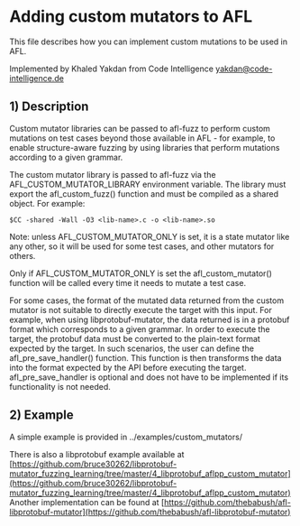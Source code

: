 # Adding custom mutators to AFL

This file describes how you can implement custom mutations to be used in AFL.

Implemented by Khaled Yakdan from Code Intelligence <yakdan@code-intelligence.de>

## 1) Description

Custom mutator libraries can be passed to afl-fuzz to perform custom mutations
on test cases beyond those available in AFL - for example, to enable
structure-aware fuzzing by using libraries that perform mutations according to
a given grammar.

The custom mutator library is passed to afl-fuzz via the
AFL_CUSTOM_MUTATOR_LIBRARY environment variable. The library must export
the afl_custom_fuzz() function and must be compiled as a shared object.
For example:
```
$CC -shared -Wall -O3 <lib-name>.c -o <lib-name>.so
```
Note: unless AFL_CUSTOM_MUTATOR_ONLY is set, it is a state mutator like any
other, so it will be used for some test cases, and other mutators for others.

Only if AFL_CUSTOM_MUTATOR_ONLY is set the afl_custom_mutator() function will
be called every time it needs to mutate a test case.

For some cases, the format of the mutated data returned from the custom
mutator is not suitable to directly execute the target with this input.
For example, when using libprotobuf-mutator, the data returned is in a
protobuf format which corresponds to a given grammar.
In order to execute the target, the protobuf data must be converted to the
plain-text format expected by the target.
In such scenarios, the user can define the afl_pre_save_handler() function.
This function is then transforms the data into the format expected by the
API before executing the target.
afl_pre_save_handler is optional and does not have to be implemented if its
functionality is not needed.

## 2) Example

A simple example is provided in ../examples/custom_mutators/

There is also a libprotobuf example available at [https://github.com/bruce30262/libprotobuf-mutator_fuzzing_learning/tree/master/4_libprotobuf_aflpp_custom_mutator](https://github.com/bruce30262/libprotobuf-mutator_fuzzing_learning/tree/master/4_libprotobuf_aflpp_custom_mutator)
Another implementation can be found at [https://github.com/thebabush/afl-libprotobuf-mutator](https://github.com/thebabush/afl-libprotobuf-mutator)

